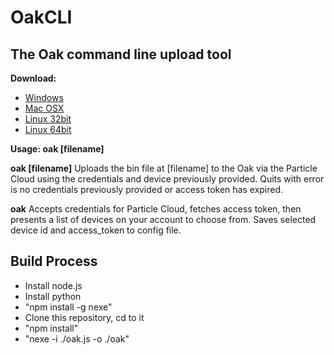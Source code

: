 # OakCLI
## The Oak command line upload tool

**Download:** 
- [Windows](https://github.com/digistump/OakCLI/releases/download/0.9.0/oakcli-win.zip)
- [Mac OSX](https://github.com/digistump/OakCLI/releases/download/0.9.0/oakcli-osx.zip)
- [Linux 32bit](https://github.com/digistump/OakCLI/releases/download/0.9.0/oakcli-linux32.tar.gz)
- [Linux 64bit](https://github.com/digistump/OakCLI/releases/download/0.9.0/oakcli-linux64.tar.gz)

**Usage: oak [filename]**

**oak [filename]** Uploads the bin file at [filename] to the Oak via the Particle Cloud using the credentials and device previously provided. Quits with error is no credentials previously provided or access token has expired.

**oak** Accepts credentials for Particle Cloud, fetches access token, then presents a list of devices on your account to choose from. Saves selected device id and access_token to config file.

## Build Process
 - Install node.js
 - Install python
 - "npm install -g nexe"
 - Clone this repository, cd to it
 - "npm install"
 - "nexe -i ./oak.js -o ./oak"



